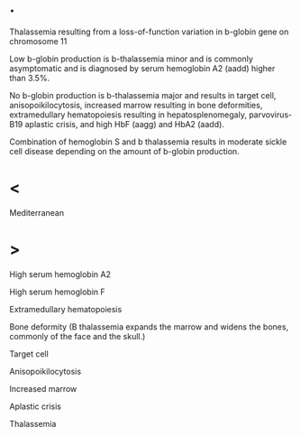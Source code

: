 # .

Thalassemia resulting from a loss-of-function variation in b-globin gene on chromosome 11

Low b-globin production is b-thalassemia minor and is commonly asymptomatic and is diagnosed by serum hemoglobin A2 (aadd) higher than 3.5%.

No b-globin production is b-thalassemia major and results in target cell, anisopoikilocytosis, increased marrow resulting in bone deformities, extramedullary hematopoiesis resulting in hepatosplenomegaly, parvovirus-B19 aplastic crisis, and high HbF (aagg) and HbA2 (aadd).

Combination of hemoglobin S and b thalassemia results in moderate sickle cell disease depending on the amount of b-globin production.

# <

Mediterranean

# >

High serum hemoglobin A2

High serum hemoglobin F

Extramedullary hematopoiesis

Bone deformity (B thalassemia expands the marrow and widens the bones, commonly of the face and the skull.)

Target cell

Anisopoikilocytosis

Increased marrow

Aplastic crisis

Thalassemia

